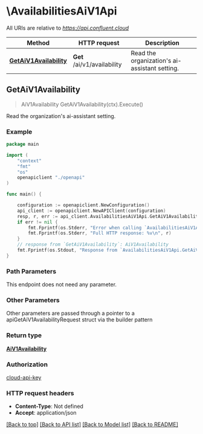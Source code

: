 # \AvailabilitiesAiV1Api

All URIs are relative to *https://api.confluent.cloud*

Method | HTTP request | Description
------------- | ------------- | -------------
[**GetAiV1Availability**](AvailabilitiesAiV1Api.md#GetAiV1Availability) | **Get** /ai/v1/availability | Read the organization&#39;s ai-assistant setting.



## GetAiV1Availability

> AiV1Availability GetAiV1Availability(ctx).Execute()

Read the organization's ai-assistant setting.



### Example

```go
package main

import (
    "context"
    "fmt"
    "os"
    openapiclient "./openapi"
)

func main() {

    configuration := openapiclient.NewConfiguration()
    api_client := openapiclient.NewAPIClient(configuration)
    resp, r, err := api_client.AvailabilitiesAiV1Api.GetAiV1Availability(context.Background()).Execute()
    if err != nil {
        fmt.Fprintf(os.Stderr, "Error when calling `AvailabilitiesAiV1Api.GetAiV1Availability``: %v\n", err)
        fmt.Fprintf(os.Stderr, "Full HTTP response: %v\n", r)
    }
    // response from `GetAiV1Availability`: AiV1Availability
    fmt.Fprintf(os.Stdout, "Response from `AvailabilitiesAiV1Api.GetAiV1Availability`: %v\n", resp)
}
```

### Path Parameters

This endpoint does not need any parameter.

### Other Parameters

Other parameters are passed through a pointer to a apiGetAiV1AvailabilityRequest struct via the builder pattern


### Return type

[**AiV1Availability**](ai.v1.Availability.md)

### Authorization

[cloud-api-key](../README.md#cloud-api-key)

### HTTP request headers

- **Content-Type**: Not defined
- **Accept**: application/json

[[Back to top]](#) [[Back to API list]](../README.md#documentation-for-api-endpoints)
[[Back to Model list]](../README.md#documentation-for-models)
[[Back to README]](../README.md)

